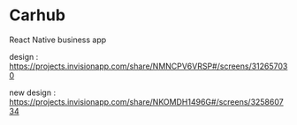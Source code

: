 # Carhub
React Native business app

design : https://projects.invisionapp.com/share/NMNCPV6VRSP#/screens/312657030


new design : https://projects.invisionapp.com/share/NKOMDH1496G#/screens/325860734
